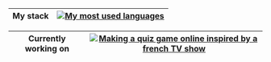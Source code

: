 | My stack | <a href="https://github.com/antoineswg"><img align="center" src="https://github-readme-stats.vercel.app/api/top-langs/?username=antoineswg&layout=compact&theme=discord_old_blurple" alt="My most used languages" /></a> |
| ------------- | ------------- |

| Currently working on | <a href="https://github.com/antoineswg/QPUI"><img align="center" src="https://github-readme-stats.vercel.app/api/pin/?username=antoineswg&repo=QPUI4&theme=discord_old_blurple" alt='Making a quiz game online inspired by a french TV show' /></a> |
| ------------- | ------------- |
